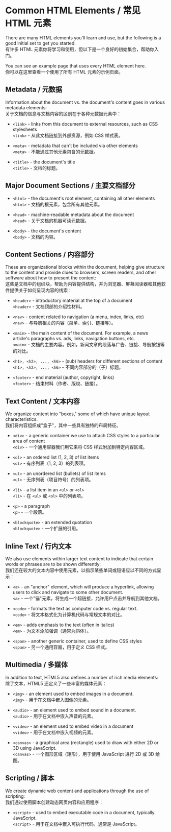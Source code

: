# Common HTML Elements / 常见 HTML 元素

There are many HTML elements you'll learn and use, but the following is a good initial set to get you started.  
有许多 HTML 元素你将学习和使用，但以下是一个良好的初始集合，帮助你入门。

You can see an example page that uses every HTML element here.  
你可以在这里查看一个使用了所有 HTML 元素的示例页面。

## Metadata / 元数据

Information about the document vs. the document's content goes in various metadata elements:  
关于文档的信息与文档内容的区别在于各种元数据元素中：

- `<link>` - links from this document to external resources, such as CSS stylesheets  
  `<link>` - 从此文档链接到外部资源，例如 CSS 样式表。
  
- `<meta>` - metadata that can't be included via other elements  
  `<meta>` - 不能通过其他元素包含的元数据。
  
- `<title>` - the document's title  
  `<title>` - 文档的标题。

## Major Document Sections / 主要文档部分

- `<html>` - the document's root element, containing all other elements  
  `<html>` - 文档的根元素，包含所有其他元素。
  
- `<head>` - machine-readable metadata about the document  
  `<head>` - 关于文档的机器可读元数据。
  
- `<body>` - the document's content  
  `<body>` - 文档的内容。

## Content Sections / 内容部分

These are organizational blocks within the document, helping give structure to the content and provide clues to browsers, screen readers, and other software about how to present the content:  
这些是文档中的组织块，帮助为内容提供结构，并为浏览器、屏幕阅读器和其他软件提供关于如何呈现内容的线索：

- `<header>` - introductory material at the top of a document  
  `<header>` - 文档顶部的介绍性材料。
  
- `<nav>` - content related to navigation (a menu, index, links, etc)  
  `<nav>` - 与导航相关的内容（菜单、索引、链接等）。
  
- `<main>` - the main content of the document. For example, a news article's paragraphs vs. ads, links, navigation buttons, etc.  
  `<main>` - 文档的主要内容。例如，新闻文章的段落与广告、链接、导航按钮等的对比。
  
- `<h1>, <h2>, ..., <h6>` - (sub) headers for different sections of content  
  `<h1>, <h2>, ..., <h6>` - 不同内容部分的（子）标题。
  
- `<footer>` - end material (author, copyright, links)  
  `<footer>` - 结束材料（作者、版权、链接）。

## Text Content / 文本内容

We organize content into "boxes," some of which have unique layout characteristics.  
我们将内容组织成"盒子"，其中一些具有独特的布局特征。

- `<div>` - a generic container we use to attach CSS styles to a particular area of content  
  `<div>` - 一个通用容器我们用它来将 CSS 样式附加到特定内容区域。
  
- `<ol>` - an ordered list (1, 2, 3) of list items  
  `<ol>` - 有序列表（1, 2, 3）的列表项。
  
- `<ul>` - an unordered list (bullets) of list items  
  `<ul>` - 无序列表（项目符号）的列表项。
  
- `<li>` - a list item in an `<ul>` or `<ol>`  
  `<li>` - 在 `<ul>` 或 `<ol>` 中的列表项。
  
- `<p>` - a paragraph  
  `<p>` - 一个段落。
  
- `<blockquote>` - an extended quotation  
  `<blockquote>` - 一个扩展的引用。

## Inline Text / 行内文本

We also use elements within larger text content to indicate that certain words or phrases are to be shown differently:  
我们还在较大的文本内容中使用元素，以指示某些单词或短语应以不同的方式显示：

- `<a>` - an "anchor" element, which will produce a hyperlink, allowing users to click and navigate to some other document.  
  `<a>` - 一个"锚"元素，将生成一个超链接，允许用户点击并导航到其他文档。
  
- `<code>` - formats the text as computer code vs. regular text.  
  `<code>` - 将文本格式化为计算机代码与常规文本的对比。
  
- `<em>` - adds emphasis to the text (often in italics)  
  `<em>` - 为文本添加强调（通常为斜体）。
  
- `<span>` - another generic container, used to define CSS styles  
  `<span>` - 另一个通用容器，用于定义 CSS 样式。

## Multimedia / 多媒体

In addition to text, HTML5 also defines a number of rich media elements:  
除了文本，HTML5 还定义了一些丰富的媒体元素：

- `<img>` - an element used to embed images in a document.  
  `<img>` - 用于在文档中嵌入图像的元素。
  
- `<audio>` - an element used to embed sound in a document.  
  `<audio>` - 用于在文档中嵌入声音的元素。
  
- `<video>` - an element used to embed video in a document  
  `<video>` - 用于在文档中嵌入视频的元素。
  
- `<canvas>` - a graphical area (rectangle) used to draw with either 2D or 3D using JavaScript.  
  `<canvas>` - 一个图形区域（矩形），用于使用 JavaScript 进行 2D 或 3D 绘图。

## Scripting / 脚本

We create dynamic web content and applications through the use of scripting:  
我们通过使用脚本创建动态网页内容和应用程序：

- `<script>` - used to embed executable code in a document, typically JavaScript.  
  `<script>` - 用于在文档中嵌入可执行代码，通常是 JavaScript。